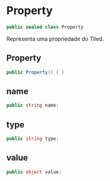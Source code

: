 # Property
```csharp
public sealed class Property
```
Representa uma propriedade do Tiled.<br />
## Property
```csharp
public Property() { }
```
## name
```csharp
public string name;
```
## type
```csharp
public string type;
```
## value
```csharp
public object value;
```
